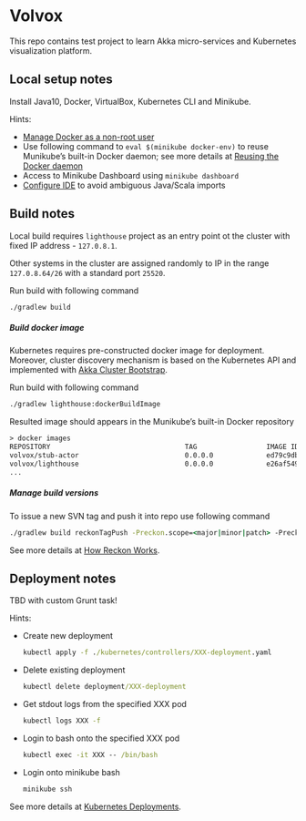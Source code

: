 # Volvox
This repo contains test project to learn Akka micro-services and Kubernetes visualization platform.

## Local setup notes
Install Java10, Docker, VirtualBox, Kubernetes CLI and Minikube.

Hints:
 - [Manage Docker as a non-root user](https://docs.docker.com/install/linux/linux-postinstall/)
 - Use following command to `eval $(minikube docker-env)` to reuse Munikube’s built-in Docker daemon; 
   see more details at [Reusing the Docker daemon](https://kubernetes.io/docs/setup/minikube/#reusing-the-docker-daemon)
 - Access to Minikube Dashboard using `minikube dashboard`
 - [Configure IDE](https://doc.akka.io/docs/akka/2.5/additional/ide.html) to avoid ambiguous Java/Scala imports  
 
## Build notes

Local build requires `lighthouse` project as an entry point ot the cluster with fixed IP address - `127.0.8.1`. 

Other systems in the cluster are assigned randomly to IP in the range `127.0.8.64/26` with a standard port `25520`.

Run build with following command 
```cmd
./gradlew build
```

##### Build docker image

Kubernetes requires pre-constructed docker image for deployment. 
Moreover, cluster discovery mechanism is based on the Kubernetes API and implemented with 
[Akka Cluster Bootstrap](https://developer.lightbend.com/docs/akka-management/current/bootstrap/index.html).   
    
Run build with following command 
```cmd
./gradlew lighthouse:dockerBuildImage
```
Resulted image should appears in the Munikube’s built-in Docker repository
```txt
> docker images
REPOSITORY                                 TAG                 IMAGE ID            CREATED             SIZE
volvox/stub-actor                          0.0.0.0             ed79c9dbaf3f        5 seconds ago       526MB
volvox/lighthouse                          0.0.0.0             e26af549b4fd        17 seconds ago      526MB
...
```

##### Manage build versions

To issue a new SVN tag and push it into repo use following command

```cmd
./gradlew build reckonTagPush -Preckon.scope=<major|minor|patch> -Preckon.stage=<alpha|beta|rc|final>
```

See more details at [How Reckon Works](https://github.com/ajoberstar/reckon/blob/master/docs/index.md).

## Deployment notes

TBD with custom Grunt task!
 
Hints:
 - Create new deployment
   ```cmd
   kubectl apply -f ./kubernetes/controllers/XXX-deployment.yaml
   ``` 
 - Delete existing deployment
   ```cmd
   kubectl delete deployment/XXX-deployment
   ```
 - Get stdout logs from the specified XXX pod
   ```cmd
   kubectl logs XXX -f
   ```       
 - Login to bash onto the specified XXX pod
   ```cmd
   kubectl exec -it XXX -- /bin/bash
   ```       
 - Login onto minikube bash
   ```cmd
   minikube ssh
   ```       
 
See more details at [Kubernetes Deployments](https://kubernetes.io/docs/concepts/workloads/controllers/deployment/). 
 